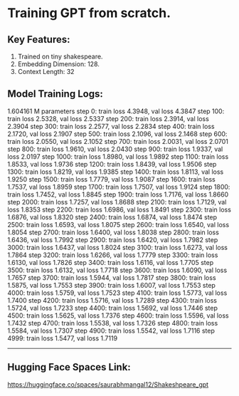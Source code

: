 # Training GPT from scratch.

## Key Features:
  1. Trained on tiny shakespeare.
  3. Embedding Dimension: 128.
  4. Context Length: 32

## Model Training Logs:
1.604161 M parameters
step 0: train loss 4.3948, val loss 4.3847
step 100: train loss 2.5328, val loss 2.5337
step 200: train loss 2.3914, val loss 2.3904
step 300: train loss 2.2577, val loss 2.2834
step 400: train loss 2.1720, val loss 2.1907
step 500: train loss 2.1096, val loss 2.1468
step 600: train loss 2.0550, val loss 2.1052
step 700: train loss 2.0031, val loss 2.0701
step 800: train loss 1.9610, val loss 2.0430
step 900: train loss 1.9337, val loss 2.0197
step 1000: train loss 1.8980, val loss 1.9892
step 1100: train loss 1.8533, val loss 1.9736
step 1200: train loss 1.8439, val loss 1.9506
step 1300: train loss 1.8219, val loss 1.9385
step 1400: train loss 1.8113, val loss 1.9250
step 1500: train loss 1.7779, val loss 1.9087
step 1600: train loss 1.7537, val loss 1.8959
step 1700: train loss 1.7507, val loss 1.9124
step 1800: train loss 1.7452, val loss 1.8845
step 1900: train loss 1.7176, val loss 1.8660
step 2000: train loss 1.7257, val loss 1.8688
step 2100: train loss 1.7129, val loss 1.8353
step 2200: train loss 1.6986, val loss 1.8491
step 2300: train loss 1.6876, val loss 1.8320
step 2400: train loss 1.6874, val loss 1.8474
step 2500: train loss 1.6593, val loss 1.8075
step 2600: train loss 1.6540, val loss 1.8054
step 2700: train loss 1.6400, val loss 1.8038
step 2800: train loss 1.6436, val loss 1.7992
step 2900: train loss 1.6420, val loss 1.7982
step 3000: train loss 1.6437, val loss 1.8024
step 3100: train loss 1.6273, val loss 1.7864
step 3200: train loss 1.6266, val loss 1.7779
step 3300: train loss 1.6130, val loss 1.7826
step 3400: train loss 1.6116, val loss 1.7705
step 3500: train loss 1.6132, val loss 1.7718
step 3600: train loss 1.6090, val loss 1.7657
step 3700: train loss 1.5944, val loss 1.7817
step 3800: train loss 1.5875, val loss 1.7553
step 3900: train loss 1.6007, val loss 1.7553
step 4000: train loss 1.5759, val loss 1.7523
step 4100: train loss 1.5773, val loss 1.7400
step 4200: train loss 1.5716, val loss 1.7289
step 4300: train loss 1.5724, val loss 1.7233
step 4400: train loss 1.5692, val loss 1.7446
step 4500: train loss 1.5625, val loss 1.7376
step 4600: train loss 1.5596, val loss 1.7432
step 4700: train loss 1.5538, val loss 1.7326
step 4800: train loss 1.5584, val loss 1.7307
step 4900: train loss 1.5542, val loss 1.7116
step 4999: train loss 1.5477, val loss 1.7119

-------------------------------------------------------------------------------------------------------------------------------------
## Hugging Face Spaces Link:

https://huggingface.co/spaces/saurabhmangal12/Shakeshpeare_gpt
